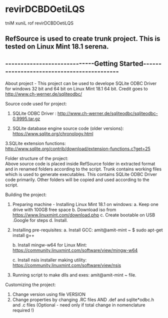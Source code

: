 # revirDCBDOetiLQS
tniM xuniL rof revirDCBDOetiLQS 

RefSource is used to create trunk project. This is tested on Linux Mint 18.1 serena. 
---------------------------------------------------------------------------------------
-----------------------------Getting Started-------------------------------------------
---------------------------------------------------------------------------------------
About project -
This project can be used to develope SQLite ODBC Driver for windows 32 bit and 64 bit on Linux Mint 18.1 64 bit.
Credit goes to http://www.ch-werner.de/sqliteodbc/ 


Source code used for project:
1. SQLite ODBC Driver : 
	http://www.ch-werner.de/sqliteodbc/sqliteodbc-0.9995.tar.gz
	
2. SQLite database engine source code (older versions):
	https://www.sqlite.org/chronology.html
	
3.SQLite extension functions:
	http://www.sqlite.org/contrib/download/extension-functions.c?get=25
	

Folder structure of the project:	
Above source code is placed inside RefSource folder in extracted format and in renamed folders according to the script.
Trunk contains working files which is used to generate executables. This contains SQLite ODBC Driver code primarily.
Other folders will be copied and used according to the script.

Building the project:
1. Preparing machine - Installing Linux Mint 18.1 on windows:
   a. Keep one drive with 100GB free space
   b. Download iso from https://www.linuxmint.com/download.php
   c. Create bootable on USB .Google for steps
   d. Install. 
   
2. Installing pre-requisites:
   a. Install GCC: 
       amit@amit-mint ~ $ sudo apt-get install g++
	   
   b. Install mingw-w64 for Linux Mint:
      https://community.linuxmint.com/software/view/mingw-w64

   c. Install nsis installer making utility:
      https://community.linuxmint.com/software/view/nsis
	  
3. Running script to make dlls and exes:
       amit@amit-mint ~ <complte path of mingw64-cross-build.sh> file.
	  

Customizing the project:
1. Change version using file VERSION
2. Change properties by changing .RC files  AND .def and sqlite*odbc.h and .c files (Optional - need only if total change in nomenclature required !)	  


